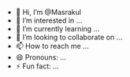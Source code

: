 - 👋 Hi, I’m @Masrakul
- 👀 I’m interested in ...
- 🌱 I’m currently learning ...
- 💞️ I’m looking to collaborate on ...
- 📫 How to reach me ...
- 😄 Pronouns: ...
- ⚡ Fun fact: ...

<!---
Masrakul is a ✨ special ✨ repository because its `README.md` (this file) appears on your GitHub profile.
You can click the Preview link to take a look at your changes.
--->
